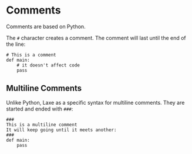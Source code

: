 # Comments
Comments are based on Python.

The `#` character creates a comment. The comment will last until the end of the line:
```laxe
# This is a comment
def main:
    # it doesn't affect code
    pass
```

## Multiline Comments
Unlike Python, Laxe as a specific syntax for multiline comments. They are started and ended with `###`:
```laxe
###
This is a multiline comment
It will keep going until it meets another:
###
def main:
    pass
```
